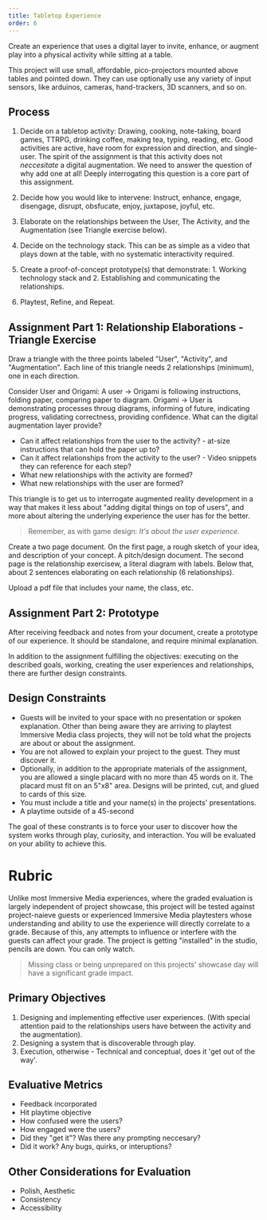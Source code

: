 ```yaml
---
title: Tabletop Experience
order: 6
---
```


Create an experience that uses a digital layer to invite, enhance, or augment play into a physical activity while sitting at a table.

This project will use small, affordable, pico-projectors mounted above tables and pointed down. They can use optionally use any variety of input sensors, like arduinos, cameras, hand-trackers, 3D scanners, and so on.

## Process

1. Decide on a tabletop activity: Drawing, cooking, note-taking, board games, TTRPG, drinking coffee, making tea, typing, reading, etc.
Good activities are active, have room for expression and direction, and single-user.
The spirit of the assignment is that this activity does not *neccesitate* a digital augmentation. We need to answer the question of why add one at all! Deeply interrogating this question is a core part of this assignment.

2. Decide how you would like to intervene: Instruct, enhance, engage, disengage, disrupt, obsfucate, enjoy, juxtapose, joyful, etc.
3. Elaborate on the relationships between the User, The Activity, and the Augmentation (see Triangle exercise below).
4. Decide on the technology stack. This can be as simple as a video that plays down at the table, with no systematic interactivity required.
5. Create a proof-of-concept prototype(s) that demonstrate: 1. Working technology stack and 2. Establishing and communicating the relationships.
6. Playtest, Refine, and Repeat.

## Assignment Part 1: Relationship Elaborations - Triangle Exercise

Draw a triangle with the three points labeled "User", "Activity", and "Augmentation". Each line of this triangle needs 2 relationships (minimum), one in each direction.

Consider User and Origami: A user -> Origami is following instructions, folding paper, comparing paper to diagram. Origami -> User is demonstrating processes throug diagrams, informing of future, indicating progress, validating correctness, providing confidence.
What can the digital augmentation layer provide?
- Can it affect relationships from the user to the activity? - at-size instructions that can hold the paper up to? 
- Can it affect relationships from the activity to the user? - Video snippets they can reference for each step?
- What new relationships with the activity are formed?
- What new relationships with the user are formed?

This triangle is to get us to interrogate augmented reality development in a way that makes it less about "adding digital things on top of users", and more about altering the underlying experience the user has for the better.

> Remember, as with game design: *It's about the user experience.*

Create a two page document.
On the first page, a rough sketch of your idea, and description of your concept. A pitch/design document.
The second page is the relationship exercisew, a literal diagram with labels. Below that, about 2 sentences elaborating on each relationship (6 relationships).

Upload a pdf file that includes your name, the class, etc.

## Assignment Part 2: Prototype
After receiving feedback and notes from your document, create a prototype of our experience. It should be standalone, and require minimal explanation.

In addition to the assignment fulfilling the objectives: executing on the described goals, working, creating the user experiences and relationships, there are further design constraints.

## Design Constraints
- Guests will be invited to your space with no presentation or spoken explanation. Other than being aware they are arriving to playtest Immersive Media class projects, they will not be told what the projects are about or about the assignment.
- You are not allowed to explain your project to the guest. They must discover it.
- Optionally, in addition to the appropriate materials of the assignment, you are allowed a single placard with no more than 45 words on it. The placard must fit on an 5"x8" area. Designs will be printed, cut, and glued to cards of this size.
- You must include a title and your name(s) in the projects' presentations.
- A playtime outside of a 45-second 

The goal of these constrants is to force your user to discover how the system works through play, curiosity, and interaction. You will be evaluated on your ability to achieve this.

# Rubric
Unlike most Immersive Media experiences, where the graded evaluation is largely independent of project showcase, this project will be tested against project-naieve guests or experienced Immersive Media playtesters whose understanding and ability to use the experience will directly correlate to a grade.
Because of this, any attempts to influence or interfere with the guests can affect your grade. The project is getting "installed" in the studio, pencils are down. You can only watch.

> Missing class or being unprepared on this projects' showcase day will have a significant grade impact.

## Primary Objectives
1. Designing and implementing effective user experiences. (With special attention paid to the relationships users have between the activity and the augmentation).
2. Designing a system that is discoverable through play.
3. Execution, otherwise - Technical and conceptual, does it 'get out of the way'.

## Evaluative Metrics
- Feedback incorporated
- Hit playtime objective
- How confused were the users?
- How engaged were the users?
- Did they "get it"? Was there any prompting neccesary?
- Did it work? Any bugs, quirks, or interuptions?

## Other Considerations for Evaluation
- Polish, Aesthetic
- Consistency
- Accessibility
